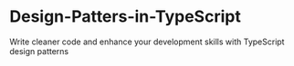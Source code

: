 # Design-Patters-in-TypeScript
Write cleaner code and enhance your development skills with TypeScript design patterns
